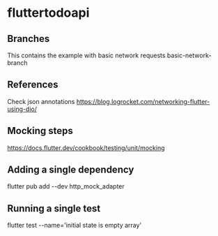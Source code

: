 # fluttertodoapi

## Branches
This contains the example with basic network requests
basic-network-branch

## References

Check json annotations
https://blog.logrocket.com/networking-flutter-using-dio/


## Mocking steps

https://docs.flutter.dev/cookbook/testing/unit/mocking


## Adding a single dependency

 flutter pub add --dev http_mock_adapter

## Running a single test
 flutter test --name='initial state is empty array'